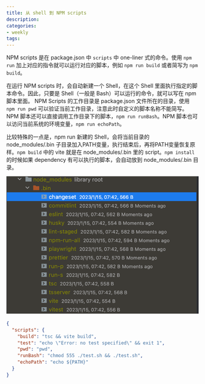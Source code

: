 ```yaml
---
title: 从 shell 到 NPM scripts
description:
categories:
- weekly
tags:
---
```


NPM scripts 是在 package.json 中 `scripts` 中 one-liner 式的命令。使用 `npm run` 加上对应的指令就可以运行对应的脚本，例如 `npm run build` 或者简写为 `npm build`。

在运行 NPM scripts 时，会自动新建一个 Shell，在这个 Shell 里面执行指定的脚本命令。因此，只要是 Shell（一般是 Bash）可以运行的命令，就可以写在 npm 脚本里面。 NPM Scripts 的工作目录是 package.json 文件所在的目录，使用 `npm run pwd` 可以验证当前工作目录，注意此时自定义的脚本名称不能简写。NPM 脚本还可以直接调用工作目录下的脚本，`npm run runBash`。NPM 脚本也可以访问当前系统的环境变量，`npm run echoPath`。

比较特殊的一点是，npm run 新建的 Shell，会将当前目录的 node_modules/.bin 子目录加入PATH变量，执行结束后，再将PATH变量恢复原样。`npm build` 中的 vite 就是在 node_modules/.bin 里的 script。`npm install` 的时候如果 dependency 有可以执行的脚本，会自动放到 node_modules/.bin 目录。

![](https://raw.githubusercontent.com/thorseraq/picb/main/imgs/20230115084623.png)


```json
{
  "scripts": {
    "build": "tsc && vite build",
    "test": "echo \"Error: no test specified\" && exit 1",
    "pwd": "pwd",
    "runBash": "chmod 555 ./test.sh && ./test.sh",
    "echoPath": "echo ${PATH}"
  }
}
```
